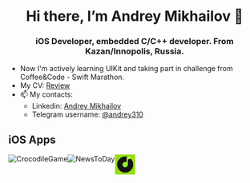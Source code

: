 <h1 align="center">Hi there, I’m Andrey Mikhailov </a> 👋
<h3 align="center">iOS Developer, embedded C/C++ developer. From Kazan/Innopolis, Russia. </h3>

- Now I'm actively learning UIKit and taking part in challenge from Coffee&Code - Swift Marathon.
- My CV: [Review](https://github.com/anmikhailov/anmikhailov/blob/main/CV.pdf)
- 📫 My contacts: 
  - Linkedin: [Andrey Mikhailov](https://www.linkedin.com/in/andrey-mikhailov-a7b964251/)
  - Telegram username: [@andrey310](https://t.me/andrey310)
  

## iOS Apps

<a href="https://github.com/anmikhailov/CrocodileGame">
<img align="left" alt="CrocodileGame" height="40px" src="https://github.com/anmikhailov/CrocodileGame/blob/develop/CrocodileGame/Assets.xcassets/AppIcon.appiconset/Icon.png"/>
  
<a href="https://github.com/skifih4x/NewsToDay">
<img align="left" alt="NewsToDay" height="40px" src="https://github.com/skifih4x/NewsToDay/blob/main/NewsToDay/Resources/Assets.xcassets/AppIcon.appiconset/icon.png"/>
  
<a href="https://github.com/anmikhailov/MyMusicApp">
<img align="left" alt="MyMusicApp" height="40px" src="https://github.com/anmikhailov/MyMusicApp/blob/Develop/MyMusicApp/Resources/Assets.xcassets/AppIcon.appiconset/1024.png"/>
<!---  
<a href="https://github.com/mr-kelma/Millionaire">
<img align="left" alt="Millionaire" height="40px" src="https://github.com/mr-kelma/mr-kelma/blob/main/Assets/iOS%20Apps/Millionaire.png?raw=true"/>
<a href="https://github.com/mr-kelma/Alias">
<img align="left" alt="Alias" height="40px" src="https://github.com/mr-kelma/mr-kelma/blob/main/Assets/iOS%20Apps/Alias.png?raw=true"/>
<a href="https://github.com/mr-kelma/HEY">
<img align="left" alt="HEY" height="40px" src="https://github.com/mr-kelma/mr-kelma/blob/main/Assets/iOS%20Apps/HEY.png?raw=true"/>
<a href="https://github.com/mr-kelma/CryptoQuotes">
<img align="left" alt="CryptoQuotes" height="40px" src="https://github.com/mr-kelma/mr-kelma/blob/main/Assets/iOS%20Apps/CryptoQuotes.png?raw=true"/>
<a href="https://github.com/mr-kelma/Clima">
<img align="left" alt="Clima" height="40px" src="https://github.com/mr-kelma/mr-kelma/blob/main/Assets/iOS%20Apps/Clima.png?raw=true" />
<a href="https://github.com/mr-kelma/BILL">
<img align="left" alt="BILL" height="40px" src="https://github.com/mr-kelma/mr-kelma/blob/main/Assets/iOS%20Apps/BILL.png?raw=true" />
<a href="https://github.com/mr-kelma/BMI">
<img align="left" alt="BMI" height="40px" src="https://github.com/mr-kelma/mr-kelma/blob/main/Assets/iOS%20Apps/BMI.png?raw=true" />
<a href="https://github.com/mr-kelma/Destini">
<img align="left" alt="Destini" height="40px" src="https://github.com/mr-kelma/mr-kelma/blob/main/Assets/iOS%20Apps/Destini.png?raw=true" />
<a href="https://github.com/mr-kelma/Quizzler-II">
<img align="left" alt="Quizzler-II" height="40px" src="https://github.com/mr-kelma/mr-kelma/blob/main/Assets/iOS%20Apps/QuizzlerII.png?raw=true" />
<a href="https://github.com/mr-kelma/Quizzler">
<img align="left" alt="Quizzler" height="40px" src="https://github.com/mr-kelma/mr-kelma/blob/main/Assets/iOS%20Apps/Quizzler.png?raw=true" />
<a href="https://github.com/mr-kelma/EggTimer">
<img align="left" alt="EggTimer" height="40px" src="https://github.com/mr-kelma/mr-kelma/blob/main/Assets/iOS%20Apps/EggTimer.png?raw=true" />
<a href="https://github.com/mr-kelma/Xylophone">
<img align="left" alt="Xylophone" height="40px" src="https://github.com/mr-kelma/mr-kelma/blob/main/Assets/iOS%20Apps/Xylophone.png?raw=true" />
<a href="https://github.com/mr-kelma/Calculator">
<img align="left" alt="Calculator" height="40px" src="https://github.com/mr-kelma/mr-kelma/blob/main/Assets/iOS%20Apps/Calculator.png?raw=true" />
<a href="https://github.com/mr-kelma/Magic-Ball">
<img align="left" alt="Magic Ball" height="40px" src="https://github.com/mr-kelma/mr-kelma/blob/main/Assets/iOS%20Apps/Magic%20Ball.png?raw=true" />
<a href="https://github.com/mr-kelma/DICEE">
<img align="left" alt="DICEE" height="40px" src="https://github.com/mr-kelma/mr-kelma/blob/main/Assets/iOS%20Apps/DICEE.png?raw=true" />


anmikhailov/anmikhailov is a ✨ special ✨ repository because its `README.md` (this file) appears on your GitHub profile.
You can click the Preview link to take a look at your changes.

--->

